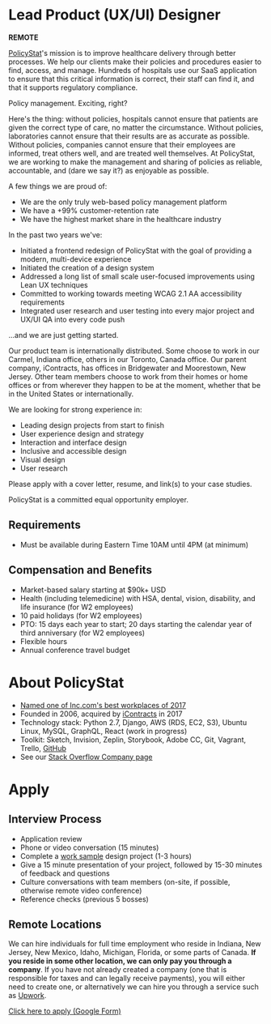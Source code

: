 [PolicyStat]: http://www.icontracts.com/policy-management/	
[Medical Study]: https://hub.jhu.edu/2016/05/03/medical-errors-third-leading-cause-of-death	
[Named one of Inc.com's best workplaces of 2017]: https://www.inc.com/profile/policystat	
[iContracts]: http://www.icontracts.com	
[GitHub]: https://github.com/policystat	
[Stack Overflow Company page]: https://stackoverflow.com/jobs/companies/policystat	
[work sample]: https://medium.com/policystat-product-development/why-all-jobs-interviews-should-include-doing-real-work-34b54d393939	
[Upwork]: https://upwork.com	
[Apply]: http://bit.ly/pstat-lead-designer-hire-2019-apply-github

# Lead Product (UX/UI) Designer

**REMOTE**

[PolicyStat]'s mission is to improve healthcare delivery through better processes. We help our clients make their policies and procedures easier to find, access, and manage. Hundreds of hospitals use our SaaS application to ensure that this critical information is correct, their staff can find it, and that it supports regulatory compliance.

Policy management. Exciting, right?

Here's the thing:
without policies, hospitals cannot ensure that patients are given the correct type of care,
no matter the circumstance.
Without policies, laboratories cannot ensure that their results are as accurate as possible.
Without policies, companies cannot ensure that their employees are informed,
treat others well, and are treated well themselves.
At PolicyStat, we are working to make the management and sharing of policies as reliable,
accountable, and (dare we say it?) as enjoyable as possible.

A few things we are proud of:

- We are the only truly web-based policy management platform
- We have a +99% customer-retention rate
- We have the highest market share in the healthcare industry

In the past two years we've:

- Initiated a frontend redesign of PolicyStat
  with the goal of providing a modern, multi-device experience
- Initiated the creation of a design system
- Addressed a long list of small scale user-focused improvements using Lean UX techniques
- Committed to working towards meeting WCAG 2.1 AA accessibility requirements
- Integrated user research and user testing into every major project and UX/UI QA into every code push

...and we are just getting started.

Our product team is internationally distributed.
Some choose to work in our Carmel, Indiana office, others in our Toronto, Canada office.
Our parent company, iContracts, has offices in Bridgewater and Moorestown, New Jersey.
Other team members choose to work from their homes or home offices
or from wherever they happen to be at the moment,
whether that be in the United States or internationally.

We are looking for strong experience in:

- Leading design projects from start to finish
- User experience design and strategy
- Interaction and interface design
- Inclusive and accessible design
- Visual design
- User research

Please apply with a cover letter,
resume,
and link(s) to your case studies.

PolicyStat is a committed equal opportunity employer.

## Requirements

- Must be available during Eastern Time 10AM until 4PM (at minimum)

## Compensation and Benefits

- Market-based salary starting at $90k+ USD
- Health (including telemedicine) with HSA, dental, vision, disability, and life insurance
  (for W2 employees)
- 10 paid holidays (for W2 employees)
- PTO: 15 days each year to start; 20 days starting the calendar year of third anniversary
  (for W2 employees)
- Flexible hours
- Annual conference travel budget

# About PolicyStat

- [Named one of Inc.com's best workplaces of 2017]
- Founded in 2006, acquired by [iContracts] in 2017
- Technology stack: Python 2.7, Django, AWS (RDS, EC2, S3), Ubuntu Linux, MySQL, GraphQL, React (work in progress)
- Toolkit: Sketch, Invision, Zeplin, Storybook, Adobe CC, Git, Vagrant, Trello, [GitHub]
- See our [Stack Overflow Company page]

# Apply

## Interview Process

- Application review
- Phone or video conversation (15 minutes)
- Complete a [work sample] design project (1-3 hours)
- Give a 15 minute presentation of your project,
  followed by 15-30 minutes of feedback and questions
- Culture conversations with team members
  (on-site, if possible, otherwise remote video conference)
- Reference checks (previous 5 bosses)

## Remote Locations

We can hire individuals for full time employment who reside in
Indiana, New Jersey, New Mexico, Idaho, Michigan, Florida, or some parts of Canada.
**If you reside in some other location, we can only pay you through a
company**.
If you have not already created a company
(one that is responsible for taxes and can legally receive payments),
you will either need to create one,
or alternatively we can hire you through a service such as
[Upwork].

[Click here to apply (Google Form)][Apply]
